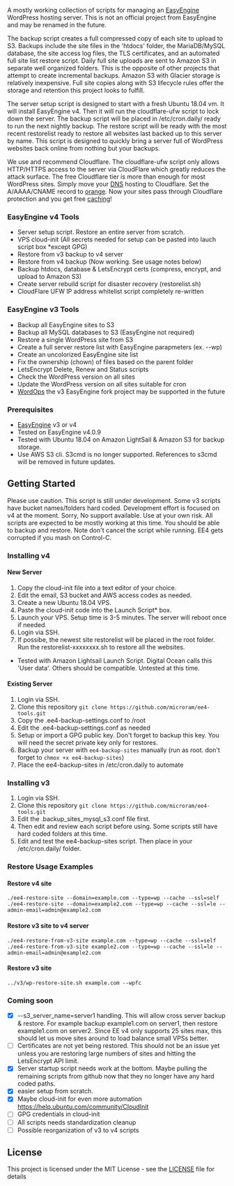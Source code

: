 A mostly working collection of scripts for managing an [EasyEngine](https://easyengine.io) WordPress hosting server. This is not an official project from EasyEngine and may be renamed in the future. 

The backup script creates a full compressed copy of each site to upload to S3. Backups include the site files in the 'htdocs' folder, the MariaDB/MySQL database, the site access log files, the TLS certificates, and an automated full site list restore script.  Daily full site uploads are sent to Amazon S3 in separate well organized folders. This is the opposite of other projects that attempt to create incremental backups. Amazon S3 with Glacier storage is relatively inexpensive. Full site copies along with S3 lifecycle rules offer the storage and retention this project looks to fulfill.

The server setup script is designed to start with a fresh Ubuntu 18.04 vm. It will install EasyEngine v4. Then it will run the cloudflare-ufw script to lock down the server. The backup script will be placed in /etc/cron.daily/ ready to run the next nightly backup. The restore script will be ready with the most recent restorelist ready to restore all websites last backed up to this server by name. This script is designed to quickly bring a server full of WordPress websites back online from nothing but your backups.

We use and recommend Cloudflare. The cloudflare-ufw script only allows HTTP/HTTPS access to the server via CloudFlare which greatly reduces the attack surface. The free Cloudflare tier is more than enough for most WordPress sites. Simply move your [DNS](https://support.cloudflare.com/hc/en-us/articles/201720164-Step-2-Create-a-Cloudflare-account-and-add-a-website) hosting to Cloudflare. Set the A/AAAA/CNAME record to [orange](https://support.cloudflare.com/hc/en-us/articles/200169626-What-subdomains-are-appropriate-for-orange-gray-clouds-). Now your sites pass through Cloudflare protection and you get free [caching](https://support.cloudflare.com/hc/en-us/articles/200172516-Which-file-extensions-does-Cloudflare-cache-for-static-content-)!

### EasyEngine v4 Tools

- Server setup script. Restore an entire server from scratch.
- VPS cloud-init (All secrets needed for setup can be pasted into lauch script box *except GPG)
- Restore from v3 backup to v4 server
- Restore from v4 backup (Now working. See usage notes below)
- Backup htdocs, database & LetsEncrypt certs (compress, encrypt, and upload to Amazon S3)
- Create server rebuild script for disaster recovery (restorelist.sh)
- CloudFlare UFW IP address whitelist script completely re-written

### EasyEngine v3 Tools

- Backup all EasyEngine sites to S3
- Backup all MySQL databases to S3 (EasyEngine not required)
- Restore a single WordPress site from S3
- Create a full server restore list with EasyEngine parapmeters (ex. --wp)
- Create an uncolorized EasyEngine site list
- Fix the ownership (chown) of files based on the parent folder
- LetsEncrypt Delete, Renew and Status scripts
- Check the WordPress version on all sites
- Update the WordPress version on all sites suitable for cron
- [WordOps](https://wordops.org/) the v3 EasyEngine fork project may be supported in the future

### Prerequisites

- [EasyEngine](https://easyengine.io) v3 or v4
- Tested on EasyEngine v4.0.9
- Tested with Ubuntu 18.04 on Amazon LightSail & Amazon S3 for backup storage.
- Use AWS S3 cli. S3cmd is no longer supported. References to s3cmd will be removed in future updates.

## Getting Started

Please use caution. This script is still under development. Some v3 scripts have bucket names/folders hard coded. Development effort is focused on v4 at the moment. Sorry, No support available. Use at your own risk. All scripts are expected to be mostly working at this time. You should be able to backup and restore. Note don't cancel the script while running. EE4 gets corrupted if you mash on Control-C.

### Installing v4

#### New Server

1. Copy the cloud-init file into a text editor of your choice.
2. Edit the email, S3 bucket and AWS access codes as needed.
3. Create a new Ubuntu 18.04 VPS.
4. Paste the cloud-init code into the Launch Script* box.
5. Launch your VPS. Setup time is 3-5 minutes. The server will reboot once if needed.
6. Login via SSH.
7. If possibe, the newest site restorelist will be placed in the root folder. Run the restorelist-xxxxxxxx.sh to restore all the websites.

* Tested with Amazon Lightsail Launch Script. Digital Ocean calls this 'User data'. Others should be compatible. Untested at this time.

#### Existing Server

1. Login via SSH.
2. Clone this repository `git clone https://github.com/microram/ee4-tools.git`
3. Copy the .ee4-backup-settings.conf to /root
4. Edit the .ee4-backup-settings.conf as needed
5. Setup or import a GPG public key. Don't forget to backup this key. You will need the secret private key only for restores.
6. Backup your server with `ee4-backup-sites` manually (run as root. don't forget to `chmox +x ee4-backup-sites`)
7. Place the ee4-backup-sites in /etc/cron.daily to automate

### Installing v3

1. Login via SSH.
2. Clone this repository `git clone https://github.com/microram/ee4-tools.git`
3. Edit the .backup_sites_mysql_s3.conf file first. 
4. Then edit and review each script before using. Some scripts still have hard coded folders at this time.
5. Edit and test the ee4-backup-sites script. Then place in your /etc/cron.daily/ folder. 

### Restore Usage Examples

#### Restore v4 site

    ./ee4-restore-site --domain=example.com --type=wp --cache --ssl=self
    ./ee4-restore-site --domain=example2.com --type=wp --cache --ssl=le --admin-email=admin@example2.com

#### Restore v3 site to v4 server

    ./ee4-restore-from-v3-site example.com --type=wp --cache --ssl=self
    ./ee4-restore-from-v3-site example2.com --type=wp --cache --ssl=le --admin-email=admin@example2.com

#### Restore v3 site

    ../v3/wp-restore-site.sh example.com --wpfc

### Coming soon

- [x] --s3_server_name=server1 handling. This will allow cross server backup & restore. For example backup example1.com on server1, then restore example1.com on server2. Since EE v4 only supports 25 sites max, this should let us move sites around to load balance small VPSs better.  
- [ ] Certificates are not yet being restored. This should not be an issue yet unless you are restoring large numbers of sites and hitting the LetsEncrypt API limit.
- [x] Server startup script needs work at the bottom. Maybe pulling the remaining scripts from github now that they no longer have any hard coded paths.
- [x] easier setup from scratch.
- [x] Maybe cloud-init for even more automation https://help.ubuntu.com/community/CloudInit
- [ ] GPG credentials in cloud-init
- [ ] All scripts needs standardization cleanup
- [ ] Possible reorganization of v3 to v4 scripts

## License

This project is licensed under the MIT License - see the [LICENSE](LICENSE) file for details
